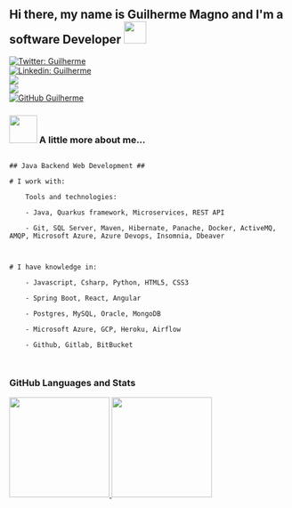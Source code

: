 
## Hi there, my name is Guilherme Magno and I'm a software Developer <img src="https://media.giphy.com/media/WUlplcMpOCEmTGBtBW/giphy.gif"  width="40">


[![Twitter: Guilherme](https://img.shields.io/twitter/follow/guiilhermagno?style=social)](https://twitter.com/guiilhermagno) <br>
[![Linkedin: Guilherme](https://img.shields.io/badge/-Guilherme%20Magno-blue?style=flat-square&logo=Linkedin&logoColor=white&link=https://www.linkedin.com/in/guilherme-magno/)](https://www.linkedin.com/in/guilherme-magno/) <br>
<a href="https://instagram.com/guilherme.mprata" target="_blank"><img src="https://img.shields.io/badge/-Instagram-%23E4405F?style=for-the-badge&logo=instagram&logoColor=white"><br>
<a  href = "mailto:contato@guilherme.mprata@gmail.com"><img  src="https://img.shields.io/badge/Gmail-D14836?style=for-the-badge&logo=gmail&logoColor=white"  ></a><br>
[![GitHub Guilherme](https://img.shields.io/github/followers/guilherme-magno?label=follow&style=social)](https://github.com/guilherme-magno)

  

### <img src="https://media.giphy.com/media/VgCDAzcKvsR6OM0uWg/giphy.gif"  width="50"> A little more about me... 

```

## Java Backend Web Development ##  

# I work with:  

	Tools and technologies:

	- Java, Quarkus framework, Microservices, REST API

	- Git, SQL Server, Maven, Hibernate, Panache, Docker, ActiveMQ, AMQP, Microsoft Azure, Azure Devops, Insomnia, Dbeaver

    

# I have knowledge in:

	- Javascript, Csharp, Python, HTML5, CSS3

	- Spring Boot, React, Angular

	- Postgres, MySQL, Oracle, MongoDB

	- Microsoft Azure, GCP, Heroku, Airflow

	- Github, Gitlab, BitBucket

  

```

### GitHub Languages and Stats
<div>  
<a href="https://github.com/guilherme-magno">  
<img height="180em" src="https://github-readme-stats.vercel.app/api/top-langs/?username=guilherme-magno&layout=compact&langs_count=10&hide=html,php&theme=dark"/>  
<img height="180em" src="https://github-readme-stats.vercel.app/api?username=guilherme-magno&show_icons=true&theme=dark&include_all_commits=true&count_private=true"/>  
</div>

